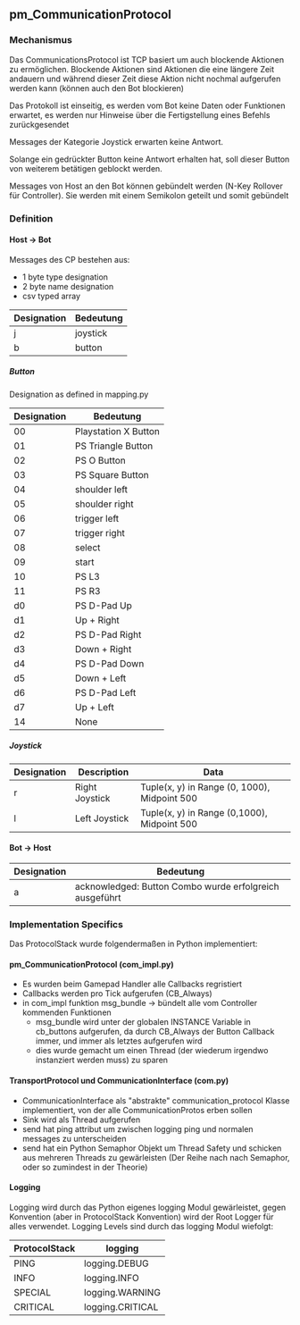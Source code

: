 ## pm_CommunicationProtocol

### Mechanismus
Das CommunicationsProtocol ist TCP basiert um auch blockende Aktionen zu ermöglichen. Blockende Aktionen sind Aktionen die eine längere Zeit andauern und während dieser Zeit diese Aktion nicht nochmal aufgerufen werden kann (können auch den Bot blockieren)

Das Protokoll ist einseitig, es werden vom Bot keine Daten oder Funktionen erwartet, es werden nur Hinweise über die Fertigstellung eines Befehls zurückgesendet

Messages der Kategorie Joystick erwarten keine Antwort.

Solange ein gedrückter Button keine Antwort erhalten hat, soll dieser Button von weiterem betätigen geblockt werden.

Messages von Host an den Bot können gebündelt werden (N-Key Rollover für Controller). Sie werden mit einem Semikolon geteilt und somit gebündelt

### Definition

#### Host -> Bot
Messages des CP bestehen aus:
- 1 byte type designation
- 2 byte name designation
- csv typed array

| Designation | Bedeutung |
| ----------- | --------- |
| j           | joystick  |
| b           | button    |

##### Button
Designation as defined in mapping.py

| Designation | Bedeutung            |
| ----------- | -------------------- |
| 00          | Playstation X Button |
| 01          | PS Triangle Button   |
| 02          | PS O Button          |
| 03          | PS Square Button     |
| 04          | shoulder left        |
| 05          | shoulder right       |
| 06          | trigger left         |
| 07          | trigger right        |
| 08          | select               |
| 09          | start                |
| 10          | PS L3                |
| 11          | PS R3                |
| d0          | PS D-Pad Up          |
| d1          | Up + Right           |
| d2          | PS D-Pad Right       |
| d3          | Down + Right         |
| d4          | PS D-Pad Down        |
| d5          | Down + Left          |
| d6          | PS D-Pad Left        |
| d7          | Up + Left            |
| 14          | None                 |

##### Joystick
|Designation|Description|Data|
|-|-|-|
|r|Right Joystick|Tuple(x, y) in Range (0, 1000), Midpoint 500|
|l|Left Joystick|Tuple(x, y) in Range (0,1000), Midpoint 500|

#### Bot -> Host
|Designation|Bedeutung|
|-|-|
|a<buttoncombo>|acknowledged: Button Combo wurde erfolgreich ausgeführt|

### Implementation Specifics
Das ProtocolStack wurde folgendermaßen in Python implementiert:

#### pm_CommunicationProtocol (com_impl.py)
- Es wurden beim Gamepad Handler alle Callbacks regristiert
- Callbacks werden pro Tick aufgerufen (CB_Always)
- in com_impl funktion msg_bundle -> bündelt alle vom Controller kommenden Funktionen
    - msg_bundle wird unter der globalen INSTANCE Variable in cb_buttons aufgerufen, da durch CB_Always der Button Callback immer, und immer als letztes aufgerufen wird
    - dies wurde gemacht um einen Thread (der wiederum irgendwo instanziert werden muss) zu sparen

#### TransportProtocol und CommunicationInterface (com.py)
- CommunicationInterface als "abstrakte" communication_protocol Klasse implementiert, von der alle CommunicationProtos erben sollen
- Sink wird als Thread aufgerufen
- send hat ping attribut um zwischen logging ping und normalen messages zu unterscheiden
- send hat ein Python Semaphor Objekt um Thread Safety und schicken aus mehreren Threads zu gewärleisten (Der Reihe nach nach Semaphor, oder so zumindest in der Theorie)

#### Logging
Logging wird durch das Python eigenes logging Modul gewärleistet, gegen Konvention (aber in ProtocolStack Konvention) wird der Root Logger für alles verwendet.
Logging Levels sind durch das logging Modul wiefolgt:

|ProtocolStack|logging|
|-|-|
|PING|logging.DEBUG|
|INFO|logging.INFO|
|SPECIAL|logging.WARNING|
|CRITICAL|logging.CRITICAL|